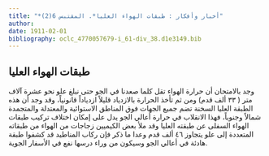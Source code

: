 ```yaml
---
title: "*أخبار وأفكار : طبقات الهواء العليا*. المقتبس 6(2)"
author: 
date: 1911-02-01
bibliography: oclc_4770057679-i_61-div_38.d1e3149.bib
---
```




##  طبقات الهواء العليا 


 وجد بالامتحان أن حرارة الهواء تقل كلما صعدنا في الجو حتى نبلغ علو نحو  عشرة  آلاف  متر (  ٣٣  ألف  قدم) ومن ثم تأخذ الحرارة بالازدياد قليلاً ازدياداً قانونياً، وقد وجد أن هذه الطبقة العليا السخنة تضم جميع الجهات فوق المناطق الاستوائية والمعتدلة والمتجمدة شمالاً وجنوباً، فهذا الانقلاب في حرارة أعالي الجو يدل على إمكان اختلاف تركيب طبقات الهواء السفلى عن طبقته العليا وقد ملأ بعض الكيميين زجاجات من الهواء من طبقاته المتعددة إلى علو يتجاوز  ٤٦  ألف  قدم وعدا ما ذكر فإن ركاب المناطيد قد كشفوا طبقة هادئة في أعالي الجو وسيكون من وراء درسها نفع في الأسفار الجوية. 
